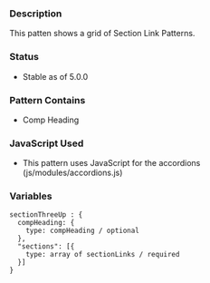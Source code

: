 ### Description
This patten shows a grid of Section Link Patterns.

### Status
* Stable as of 5.0.0

### Pattern Contains
* Comp Heading


### JavaScript Used
* This pattern uses JavaScript for the accordions (js/modules/accordions.js)


### Variables
~~~
sectionThreeUp : {
  compHeading: {
    type: compHeading / optional
  },
  "sections": [{
    type: array of sectionLinks / required
  }]
}
~~~

